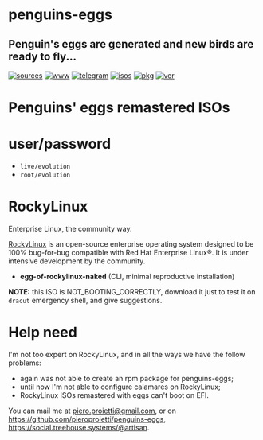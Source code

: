 penguins-eggs
=============

## Penguin&#39;s eggs are generated and new birds are ready to fly...
[![sources](https://img.shields.io/badge/github-sources-cyan)](https://github.com/pieroproietti/penguins-eggs)
[![www](https://img.shields.io/badge/www-blog-cyan)](https://penguins-eggs.net)
[![telegram](https://img.shields.io/badge/telegram-group-cyan)](https://t.me/penguins_eggs)
[![isos](https://img.shields.io/badge/images-ISO-blue)](https://sourceforge.net/projects/penguins-eggs/files/ISOS)
[![pkg](https://img.shields.io/badge/packages-bin-blue)](https://sourceforge.net/projects/penguins-eggs/files/Packages)
[![ver](https://img.shields.io/npm/v/penguins-eggs.svg)](https://npmjs.org/package/penguins-eggs)

# Penguins' eggs remastered ISOs

# user/password
* ```live/evolution```
* ```root/evolution```

# RockyLinux
Enterprise Linux, the community way.

[RockyLinux](https://rockylinux.org/) is an open-source enterprise operating system designed to be 100% bug-for-bug compatible with Red Hat Enterprise Linux®. It is under intensive development by the community.

* **egg-of-rockylinux-naked** (CLI, minimal reproductive installation)

**NOTE:** this ISO is NOT_BOOTING_CORRECTLY, download it just to test it on `dracut` emergency shell, and give suggestions.

# Help need
I'm not too expert on RockyLinux, and in all the ways we have the follow problems:

* again was not able to create an rpm package for penguins-eggs;
* until now I'm not able to configure calamares on RockyLinux;
* RockyLinux ISOs remastered with eggs can't boot on EFI.

You can mail me at piero.proietti@gmail.com, or on https://github.com/pieroproietti/penguins-eggs, https://social.treehouse.systems/@artisan.
